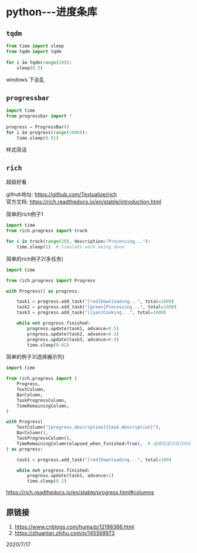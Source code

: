 # python---进度条库

## `tqdm`
```python
from time import sleep
from tqdm import tqdm
 
for i in tqdm(range(20)):
    sleep(0.5)
```
windows 下会乱  

## `progressbar`
```python
import time
from progressbar import *
 
progress = ProgressBar()
for i in progress(range(1000)):
    time.sleep(0.01)
```
样式简洁  


## `rich`
超级好看  

github地址: https://github.com/Textualize/rich  
官方文档: https://rich.readthedocs.io/en/stable/introduction.html  

简单的rich例子1  
```python
import time
from rich.progress import track

for i in track(range(20), description="Processing..."):
    time.sleep(1)  # Simulate work being done
```

简单的rich例子2(多任务)  
```python
import time

from rich.progress import Progress

with Progress() as progress:

    task1 = progress.add_task("[red]Downloading...", total=1000)
    task2 = progress.add_task("[green]Processing...", total=1000)
    task3 = progress.add_task("[cyan]Cooking...", total=1000)

    while not progress.finished:
        progress.update(task1, advance=0.5)
        progress.update(task2, advance=0.3)
        progress.update(task3, advance=0.9)
        time.sleep(0.02)
```

简单的例子3(选择展示列)  
```python
import time

from rich.progress import (
    Progress,
    TextColumn,
    BarColumn,
    TaskProgressColumn,
    TimeRemainingColumn,
)

with Progress(
    TextColumn("[progress.description]{task.description}"),
    BarColumn(),
    TaskProgressColumn(),
    TimeRemainingColumn(elapsed_when_finished=True),  # 结束后显示经过时间
) as progress:

    task1 = progress.add_task("[red]Downloading...", total=100)

    while not progress.finished:
        progress.update(task1, advance=1)
        time.sleep(0.2)
```
https://rich.readthedocs.io/en/stable/progress.html#columns  


## 原链接
1. https://www.cnblogs.com/huma/p/12198386.html  
2. https://zhuanlan.zhihu.com/p/145568973  


2020/7/17  
